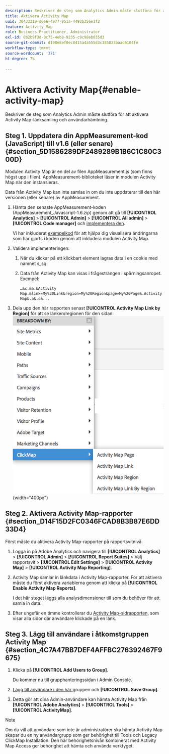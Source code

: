 ```yaml
---
description: Beskriver de steg som Analytics Admin måste slutföra för att aktivera Activity Map-länksamling och användarhämtning.
title: Aktivera Activity Map
uuid: 30433319-d0e6-4977-951a-4492b356e1f2
feature: Activity Map
role: Business Practitioner, Administrator
exl-id: 0b2b9f3d-0c75-4eb8-9235-c9c98eb035d3
source-git-commit: d198e8ef0ec8415a4a555d3c385823baad6104fe
workflow-type: tm+mt
source-wordcount: '371'
ht-degree: 7%

---
```


# Aktivera Activity Map{#enable-activity-map}

Beskriver de steg som Analytics Admin måste slutföra för att aktivera Activity Map-länksamling och användarhämtning.

## Steg 1. Uppdatera din AppMeasurement-kod (JavaScript) till v1.6 (eller senare) {#section_5D1586289DF2489289B1B6C1C80C300D}

Modulen Activity Map är en del av filen AppMeasurement.js (som finns högst upp i filen). AppMeasurement-biblioteket läser in modulen Activity Map när den instansieras.

Data från Activity Map kan inte samlas in om du inte uppdaterar till den här versionen (eller senare) av AppMeasurement.

1. Hämta den senaste AppMeasurement-koden (AppMeasurement_Javascript-1.6.zip) genom att gå till **[!UICONTROL Analytics]** > **[!UICONTROL Admin]** > **[!UICONTROL All admin]** > **[!UICONTROL Code manager]** och [implementera den](https://docs.adobe.com/content/help/en/analytics/implementation/js/overview.html).

   Vi har inkluderat [exempelkod](/help/analyze/activity-map/activitymap-getting-started/activitymap-getting-started-admins/activitymap-sample-implementation-code.md) för att hjälpa dig visualisera ändringarna som har gjorts i koden genom att inkludera modulen Activity Map.

1. Validera implementeringen:

   1. När du klickar på ett klickbart element lagras data i en cookie med namnet s_sq.
   1. Data från Activity Map kan visas i frågesträngen i spårningsanropet. Exempel:

      ```
      …&c.&a.&Activity Map.&link=My%20Link&region=My%20Region&page=My%20Page&.Activity Map&.a&.c&...
      ```

1. Dela upp den här rapporten senast **[!UICONTROL Activity Map Link by Region]** för att se länken/regionen för den sidan:  ![](assets/am_breakdown.png){width=&quot;400px&quot;}

## Steg 2. Aktivera Activity Map-rapporter {#section_D14F15D2FC0346FCAD8B3B87E6DD33D4}

Först måste du aktivera Activity Map-rapporter på rapportsvitnivå.

1. Logga in på Adobe Analytics och navigera till **[!UICONTROL Analytics]** > **[!UICONTROL Admin]** > **[!UICONTROL Report Suites]** > Välj rapportsvit > **[!UICONTROL Edit Settings]** > **[!UICONTROL Activity Map]** > **[!UICONTROL Activity Map Reporting]**.
1. Activity Map samlar in länkdata i Activity Map-rapporter. För att aktivera måste du först aktivera variablerna genom att klicka på **[!UICONTROL Enable Activity Map Reports]**.

   I det här steget läggs alla analysdimensioner till som du behöver för att samla in data.

1. Efter ungefär en timme kontrollerar du [Activity Map-sidrapporten](/help/analyze/activity-map/activitymap-reporting-analytics.md), som visar alla sidor där användare klickade på en länk.

## Steg 3. Lägg till användare i åtkomstgruppen Activity Map {#section_4C7A47BB7DEF4AFFBC276392467F9675}

1. Klicka på **[!UICONTROL Add Users to Group]**.

   Du kommer nu till grupphanteringssidan i Admin Console.

1. [Lägg till användare i den här ](https://docs.adobe.com/content/help/sv-SE/analytics/admin/user-product-management/user-groups/groups.html) gruppen och  **[!UICONTROL Save Group]**.

1. Detta gör att dina Admin-användare kan hämta Activity Map från **[!UICONTROL Adobe Analytics]** > **[!UICONTROL Tools]** > **[!UICONTROL ActivityMap]**.

>[!NOTE]
>
>Om du vill att användare som inte är administratörer ska hämta Activity Map skapar du en ny användargrupp som ger behörighet till Tools och Legacy ClickMap Installation. Den här behörighetsnivån kombinerat med Activity Map Access ger behörighet att hämta och använda verktyget.
